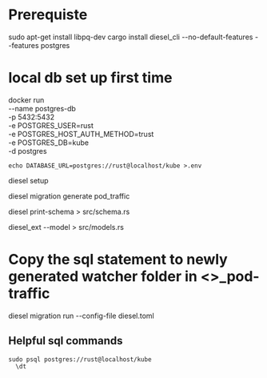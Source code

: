 
# Prerequiste

sudo apt-get install libpq-dev
cargo install diesel_cli --no-default-features --features postgres

# local db set up first time
docker run \
    --name postgres-db \
    -p 5432:5432 \
    -e POSTGRES_USER=rust \
    -e POSTGRES_HOST_AUTH_METHOD=trust \
    -e POSTGRES_DB=kube \
    -d postgres

    echo DATABASE_URL=postgres://rust@localhost/kube >.env

diesel setup

diesel migration generate pod_traffic

diesel print-schema > src/schema.rs

diesel_ext --model > src/models.rs

# Copy the sql statement to newly generated watcher folder in <>_pod-traffic

diesel migration run --config-file diesel.toml

## Helpful sql commands
```
sudo psql postgres://rust@localhost/kube
  \dt
  ```

